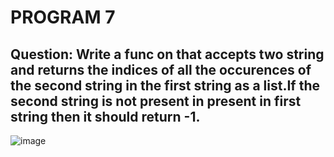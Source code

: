 # PROGRAM 7
## Question: Write a func on that accepts two string and returns the indices of all the occurences of the second string in the first string as a list.If the second string is not present in present in first string then it should return -1. 




![image](https://github.com/user-attachments/assets/441d229d-436b-4aee-ab91-eea085349e80)





